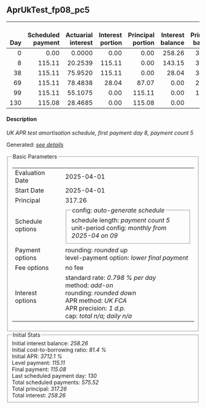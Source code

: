 <h2>AprUkTest_fp08_pc5</h2>
<table>
    <thead style="vertical-align: bottom;">
        <th style="text-align: right;">Day</th>
        <th style="text-align: right;">Scheduled payment</th>
        <th style="text-align: right;">Actuarial interest</th>
        <th style="text-align: right;">Interest portion</th>
        <th style="text-align: right;">Principal portion</th>
        <th style="text-align: right;">Interest balance</th>
        <th style="text-align: right;">Principal balance</th>
        <th style="text-align: right;">Total actuarial interest</th>
        <th style="text-align: right;">Total interest</th>
        <th style="text-align: right;">Total principal</th>
    </thead>
    <tr style="text-align: right;">
        <td class="ci00">0</td>
        <td class="ci01" style="white-space: nowrap;">0.00</td>
        <td class="ci02">0.0000</td>
        <td class="ci03">0.00</td>
        <td class="ci04">0.00</td>
        <td class="ci05">258.26</td>
        <td class="ci06">317.26</td>
        <td class="ci07">0.0000</td>
        <td class="ci08">0.00</td>
        <td class="ci09">0.00</td>
    </tr>
    <tr style="text-align: right;">
        <td class="ci00">8</td>
        <td class="ci01" style="white-space: nowrap;">115.11</td>
        <td class="ci02">20.2539</td>
        <td class="ci03">115.11</td>
        <td class="ci04">0.00</td>
        <td class="ci05">143.15</td>
        <td class="ci06">317.26</td>
        <td class="ci07">20.2539</td>
        <td class="ci08">115.11</td>
        <td class="ci09">0.00</td>
    </tr>
    <tr style="text-align: right;">
        <td class="ci00">38</td>
        <td class="ci01" style="white-space: nowrap;">115.11</td>
        <td class="ci02">75.9520</td>
        <td class="ci03">115.11</td>
        <td class="ci04">0.00</td>
        <td class="ci05">28.04</td>
        <td class="ci06">317.26</td>
        <td class="ci07">96.2059</td>
        <td class="ci08">230.22</td>
        <td class="ci09">0.00</td>
    </tr>
    <tr style="text-align: right;">
        <td class="ci00">69</td>
        <td class="ci01" style="white-space: nowrap;">115.11</td>
        <td class="ci02">78.4838</td>
        <td class="ci03">28.04</td>
        <td class="ci04">87.07</td>
        <td class="ci05">0.00</td>
        <td class="ci06">230.19</td>
        <td class="ci07">174.6897</td>
        <td class="ci08">258.26</td>
        <td class="ci09">87.07</td>
    </tr>
    <tr style="text-align: right;">
        <td class="ci00">99</td>
        <td class="ci01" style="white-space: nowrap;">115.11</td>
        <td class="ci02">55.1075</td>
        <td class="ci03">0.00</td>
        <td class="ci04">115.11</td>
        <td class="ci05">0.00</td>
        <td class="ci06">115.08</td>
        <td class="ci07">229.7972</td>
        <td class="ci08">258.26</td>
        <td class="ci09">202.18</td>
    </tr>
    <tr style="text-align: right;">
        <td class="ci00">130</td>
        <td class="ci01" style="white-space: nowrap;">115.08</td>
        <td class="ci02">28.4685</td>
        <td class="ci03">0.00</td>
        <td class="ci04">115.08</td>
        <td class="ci05">0.00</td>
        <td class="ci06">0.00</td>
        <td class="ci07">258.2657</td>
        <td class="ci08">258.26</td>
        <td class="ci09">317.26</td>
    </tr>
</table>
<h4>Description</h4>
<p><i>UK APR test amortisation schedule, first payment day 8, payment count 5</i></p>
<p>Generated: <i><a href="../GeneratedDate.html">see details</a></i></p>
<fieldset><legend>Basic Parameters</legend>
<table>
    <tr>
        <td>Evaluation Date</td>
        <td>2025-04-01</td>
    </tr>
    <tr>
        <td>Start Date</td>
        <td>2025-04-01</td>
    </tr>
    <tr>
        <td>Principal</td>
        <td>317.26</td>
    </tr>
    <tr>
        <td>Schedule options</td>
        <td>
            <fieldset>
                <legend>config: <i>auto-generate schedule</i></legend>
                <div>schedule length: <i><i>payment count</i> 5</i></div>
                <div>unit-period config: <i>monthly from 2025-04 on 09</i></div>
            </fieldset>
        </td>
    </tr>
    <tr>
        <td>Payment options</td>
        <td>
            <div>
                <div>rounding: <i>rounded up</i></div>
                <div>level-payment option: <i>lower&nbsp;final&nbsp;payment</i></div>
            </div>
        </td>
    </tr>
    <tr>
        <td>Fee options</td>
        <td>no fee
        </td>
    </tr>
    <tr>
        <td>Interest options</td>
        <td>
            <div>
                <div>standard rate: <i>0.798 % per day</i></div>
                <div>method: <i>add-on</i></div>
                <div>rounding: <i>rounded down</i></div>
                <div>APR method: <i>UK FCA</i></div>
                <div>APR precision: <i>1 d.p.</i></div>
                <div>cap: <i>total <i>n/a</i>; daily <i>n/a</i></div>
            </div>
        </td>
    </tr>
</table></fieldset>
<fieldset><legend>Initial Stats</legend>
<div>
    <div>Initial interest balance: <i>258.26</i></div>
    <div>Initial cost-to-borrowing ratio: <i>81.4 %</i></div>
    <div>Initial APR: <i>3712.1 %</i></div>
    <div>Level payment: <i>115.11</i></div>
    <div>Final payment: <i>115.08</i></div>
    <div>Last scheduled payment day: <i>130</i></div>
    <div>Total scheduled payments: <i>575.52</i></div>
    <div>Total principal: <i>317.26</i></div>
    <div>Total interest: <i>258.26</i></div>
</div></fieldset>